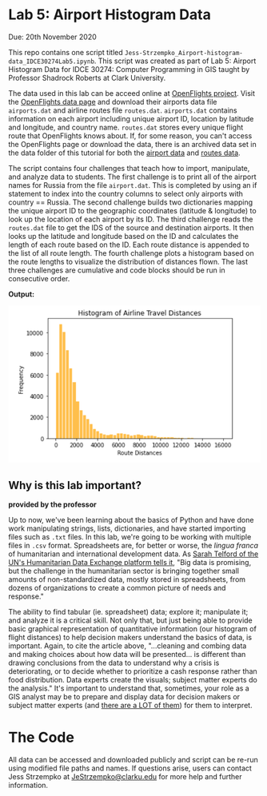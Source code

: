 # Lab 5: Airport Histogram Data
Due: 20th November 2020

This repo contains one script titled `Jess-Strzempko_Airport-histogram-data_IDCE30274Lab5.ipynb`. This script was created as part of Lab 5: Airport Histogram Data for IDCE 30274: Computer Programming in GIS taught by Professor Shadrock Roberts at Clark University. 

The data used in this lab can be acceed online at [OpenFlights project](https://openflights.org/). Visit the [OpenFlights data page](https://openflights.org/data.html) and download their airports data file `airports.dat` and airline routes file `routes.dat`. `airports.dat` contains information on each airport including unique airport ID, location by latitude and longitude, and country name. `routes.dat` stores every unique flight route that OpenFlights knows about. If, for some reason, you can't access the OpenFlights page or download the data, there is an archived data set in the data folder of this tutorial for both the [airport data](data/airports.dat) and [routes data](data/routes.dat).

The script contains four challenges that teach how to import, manipulate, and analyze data to students. The first challenge is to print all of the airport names for Russia from the file `airport.dat`. This is completed by using an if statement to index into the country columns to select only airports with country == Russia. The second challenge builds two dictionaries mapping the unique airport ID to the geographic coordinates (latitude & longitude) to look up the location of each airport by its ID. The third challenge reads the `routes.dat` file to get the IDS of the source and destination airports. It then looks up the latitude and longitude based on the ID and calculates the length of each route based on the ID. Each route distance is appended to the list of all route length. The fourth challenge plots a histogram based on the route lengths to visualize the distribution of distances flown. The last three challenges are cumulative and code blocks should be run in consecutive order. 

**Output:**

![](histogram.PNG)

## Why is this lab important?
**provided by the professor**

Up to now, we've been learning about the basics of Python and have done work manipulating strings, lists, dictionaries, and have started importing files such as `.txt` files. In this lab, we're going to be working with multiple files in `.csv` format. Spreadsheets are, for better or worse, the _lingua franca_ of humanitarian and international development data. As [Sarah Telford of the UN's Humanitarian Data Exchange platform tells it](https://www.devex.com/news/opinion-humanitarian-world-is-full-of-data-myths-here-are-the-most-popular-91959), "Big data is promising, but the challenge in the humanitarian sector is bringing together small amounts of non-standardized data, mostly stored in spreadsheets, from dozens of organizations to create a common picture of needs and response."

The ability to find tabular (ie. spreadsheet) data; explore it; manipulate it; and analyze it is a critical skill. Not only that, but just being able to provide basic graphical representation of quantitative information (our histogram of flight distances) to help decision makers understand the basics of data, is important. Again, to cite the article above, "...cleaning and combing data and making choices about how data will be presented... is different than drawing conclusions from the data to understand why a crisis is deteriorating, or to decide whether to prioritize a cash response rather than food distribution. Data experts create the visuals; subject matter experts do the analysis." It's important to understand that, sometimes, your role as a GIS analyst may be to prepare and display data for decision makers or subject matter experts (and [there are a LOT of them](https://blog.veritythink.com/post/60157407408/these-are-the-humanitarian-decision-makers)) for them to interpret.  

# The Code
All data can be accessed and downloaded publicly and script can be re-run using modified file paths and names. If questions arise, users can contact Jess Strzempko at JeStrzempko@clarku.edu for more help and further information.
